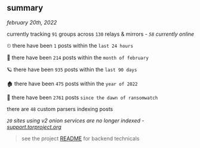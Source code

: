 
## summary
_february 20th, 2022_

currently tracking `91` groups across `130` relays & mirrors - _`58` currently online_

⏲ there have been `1` posts within the `last 24 hours`

🦈 there have been `214` posts within the `month of february`

🪐 there have been `935` posts within the `last 90 days`

🏚 there have been `475` posts within the `year of 2022`

🦕 there have been `2761` posts `since the dawn of ransomwatch`

there are `48` custom parsers indexing posts

_`20` sites using v2 onion services are no longer indexed - [support.torproject.org](https://support.torproject.org/onionservices/v2-deprecation/)_

> see the project [README](https://github.com/thetanz/ransomwatch#ransomwatch--) for backend technicals
